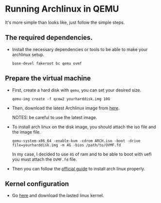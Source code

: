 # Running Archlinux in QEMU
It's more simple than looks like, just follow the simple steps.
## The required dependencies.
* Install the necessary dependencies or tools to be able to make your archlinux setup.
  ```
  base-devel fakeroot bc qemu ovmf
  ```
## Prepare the virtual machine
* First, create a hard disk with `qemu`, you can set your desired size.

  ```
  qemu-img create -f qcow2 yourharddisk.img 10G
  ```
* Then, download the latest Archlinux image from [here](https://archlinux.org/download/).

  NOTES: be careful to use the latest image.

* To install arch linux on the disk image, you should attach the iso file and the image file.

  ```
  qemu-system-x86_64 -enable-kvm -cdrom ARCH.iso -boot -drive file=yourharddisk.img -m 4G -bios /path/to/OVMF.fd
  ```
  In my case, I decided to use `4G` of ram and to be able to boot with uefi you must attach the `OVMF.fd` file.
* Then you can follow the [official guide](https://wiki.archlinux.org/title/installation_guide) to install arch linux properly.

## Kernel configuration
* Go [here](https://www.kernel.org/) and download the lasted linux kernel.
